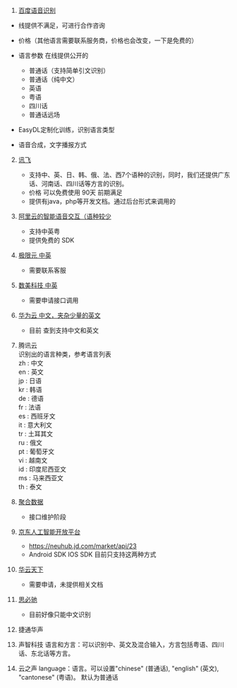 1. [百度语音识别](https://ai.baidu.com/tech/speech)

  + 线提供不满足，可进行合作咨询

  + 价格（其他语言需要联系服务商，价格也会改变，一下是免费的）
  + 语言参数 在线提供公开的
  	+ 普通话（支持简单引文识别）
  	+ 普通话（纯中文）
  	+ 英语
  	+ 粤语
  	+ 四川话
  	+ 普通话远场
  + EasyDL定制化训练，识别语言类型
  + 语音合成，文字播报方式

2. [讯飞](https://www.xfyun.cn/doc/asr/lfasr/API.html#%E6%8E%A5%E5%8F%A3%E8%AF%B4%E6%98%8E)
    + 支持中、英、日、韩、俄、法、西7个语种的识别，同时，我们还提供广东话、河南话、四川话等方言的识别。
    + 价格 可以免费使用 90天 前期满足
    + 提供有java，php等开发文档。通过后台形式来调用的

4. [阿里云的智能语音交互（语种较少](https://help.aliyun.com/document_detail/84435.html?spm=a2c4g.11186623.6.591.409c54dbPaBkRk)
    + 支持中英粤 
    + 提供免费的 SDK

5. [极限元 中英 ](http://cloud.jixianyuan.com/cloudCenter/voiceCloud.html)
    + 需要联系客服

6. [数美科技  中英 ](https://www.fengkongcloud.com/account/register.html?keyUrl=https%3A%2F%2Fwww.ishumei.com%2F%3Frenqun_youhua%3D448032&keyRefererHost=www.baidu.com)
    + 需要申请接口调用

7. [华为云 中文，夹杂少量的英文](https://www.huaweicloud.com/product/asr.html)
    + 目前 查到支持中文和英文

8. 腾讯云   
    识别出的语言种类，参考语言列表   
    zh : 中文   
    en : 英文  
    jp : 日语  
    kr : 韩语  
    de : 德语  
    fr : 法语  
    es : 西班牙文   
    it : 意大利文   
    tr : 土耳其文  
    ru : 俄文  
    pt : 葡萄牙文   
    vi : 越南文  
    id : 印度尼西亚文   
    ms : 马来西亚文  
    th : 泰文  

9. [聚合数据](https://www.juhe.cn/docs/api/id/134)
    + 接口维护阶段

10. [京东人工智能开放平台](https://neuhub.jd.com/ai/api/speech/asr?cu=true&utm_source=baidu-search&utm_medium=cpc&utm_campaign=t_262767352_baidusearch&utm_term=126421827357_0_12d2fdf5101144db8ab8ea3ce77393ab)
    + https://neuhub.jd.com/market/api/23
    + Android SDK IOS SDK 目前只支持这两种方式

11. [华云天下](http://www.huayunworld.com/product/inspection)
     
	+ 需要申请，未提供相关文档

12. [思必驰](https://www.duiopen.com/console/product/index.html#/core/28029/version/detail)
     
	+ 目前好像只能中文识别

13. 捷通华声

14. 声智科技 语言和方言：可以识别中、英文及混合输入，方言包括粤语、四川话、东北话等方言。

15. 云之声 language：语言。可以设置"chinese" (普通话), "english" (英文), "cantonese" (粤语)。
     默认为普通话



